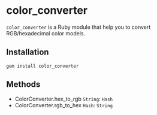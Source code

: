 # color_converter
`color_converter` is a Ruby module that help you to convert RGB/hexadecimal color models.

## Installation
`gem install color_converter`

## Methods
* ColorConverter.hex_to_rgb <code>String</code>: <code>Hash</code>
* ColorConverter.rgb_to_hex <code>Hash</code>: <code>String</code>
